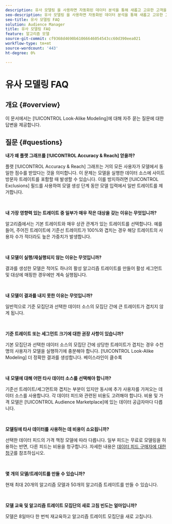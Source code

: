 ```yaml
---
description: 유사 모델링 을 사용하면 자동화된 데이터 분석을 통해 새롭고 고유한 고객을 발견할 수 있습니다. 이 문서에서는 가장 자주 묻는 질문에 대한 답변을 제공합니다.
seo-description: 유사 모델링 을 사용하면 자동화된 데이터 분석을 통해 새롭고 고유한 고객을 발견할 수 있습니다. 이 문서에서는 가장 자주 묻는 질문에 대한 답변을 제공합니다.
seo-title: 유사 모델링 FAQ
solution: Audience Manager
title: 유사 모델링 FAQ
feature: 알고리즘 모델
source-git-commit: cf9368d4690b61066646054543cc60d390eea021
workflow-type: tm+mt
source-wordcount: '443'
ht-degree: 0%

---
```


# 유사 모델링 FAQ

## 개요 {#overview}

이 문서에서는 [!UICONTROL Look-Alike Modeling]에 대해 자주 묻는 질문에 대한 답변을 제공합니다.

## 질문 {#questions}

**내가 왜 플랫 그래프를  [!UICONTROL Accuracy & Reach] 얻을까?**

플랫 [!UICONTROL Accuracy & Reach] 그래프는 거의 모든 사용자가 모델에서 동일한 점수를 받았다는 것을 의미합니다. 이 문제는 모델을 실행한 데이터 소스에 사이트 방문자 트레이트를 포함할 때 발생할 수 있습니다. 이를 방지하려면 [!UICONTROL Exclusions] 필드를 사용하여 모델 생성 단계 동안 모델 입력에서 일반 트레이트를 제거합니다.

 

**내 가장 영향력 있는 트레이트 중 일부가 매우 작은 대상을 갖는 이유는 무엇입니까?**

알고리즘에서는 기본 트레이트와 매우 상관 관계가 있는 트레이트를 선택합니다. 예를 들어, 주어진 트레이트에 기준선 트레이트가 100%와 겹치는 경우 해당 트레이트의 사용자 수가 적더라도 높은 가중치가 발생합니다.

 

**내 모델이 실행/재실행되지 않는 이유는 무엇입니까?**

결과를 생성한 모델은 적어도 하나의 활성 알고리즘 트레이트를 만들어 활성 세그먼트 및 대상에 매핑한 경우에만 계속 실행됩니다.

 

**내 모델이 결과를 내지 못한 이유는 무엇입니까?**

일반적으로 기준 모집단과 선택한 데이터 소스의 모집단 간에 큰 트레이트가 겹치지 않게 됩니다.

 

**기준 트레이트 또는 세그먼트 크기에 대한 권장 사항이 있습니까?**

기본 모집단과 선택한 데이터 소스의 모집단 간에 상당한 트레이트가 겹치는 경우 수천 명의 사용자가 모델을 실행하기에 충분해야 합니다. [!UICONTROL Look-Alike Modeling] 더 정확한 결과를 생성합니다. 베이스라인이 클수록

 

**내 모델에 대해 어떤 타사 데이터 소스를 선택해야 합니까?**

기준선 트레이트/세그먼트와 겹치는 부분이 있지만 동시에 추가 사용자를 가져오는 데이터 소스를 사용합니다. 각 데이터 피드와 관련된 비용도 고려해야 합니다. 비용 및 가격 모델은 [!UICONTROL Audience Marketplace]에 있는 데이터 공급자마다 다릅니다.

 

**모델링에 타사 데이터를 사용하는 데 비용이 소요됩니까?**

선택한 데이터 피드의 가격 책정 모델에 따라 다릅니다. 일부 피드는 무료로 모델링을 허용하는 반면, 다른 피드는 비용을 청구합니다. 자세한 내용은 [데이터 피드 구매자에 대한 청구](../features/audience-marketplace/marketplace-data-buyers/marketplace-buyer-billing.md)를 참조하십시오.

 

**몇 개의 모델/트레이트를 만들 수 있습니까?**

현재 최대 20개의 알고리즘 모델과 50개의 알고리즘 트레이트를 만들 수 있습니다.

 

**모델 교육 및 알고리즘 트레이트 모집단의 새로 고침 빈도는 얼마입니까?**

모델은 8일마다 한 번씩 재교육하고 알고리즘 트레이트 모집단을 새로 고칩니다.